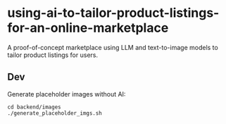 # using-ai-to-tailor-product-listings-for-an-online-marketplace

A proof-of-concept marketplace using LLM and text-to-image models to tailor product listings for users.

## Dev

Generate placeholder images without AI:

```
cd backend/images
./generate_placeholder_imgs.sh
```
